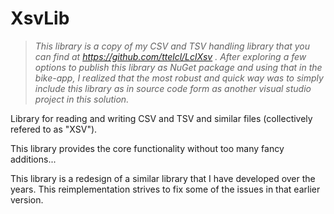 ﻿# XsvLib

> _This library is a copy of my CSV and TSV handling library
that you can find at https://github.com/ttelcl/LclXsv .
After exploring a few options to publish this library as NuGet
package and using that in the bike-app, I realized that the most
robust and quick way was to simply include this library as in
source code form as another visual studio project in this
solution._


Library for reading and writing CSV and TSV and similar
files (collectively refered to as "XSV").

This library provides the core functionality without too
many fancy additions...

This library is a redesign of a similar library that I have
developed over the years. This reimplementation strives to
fix some of the issues in that earlier version.

